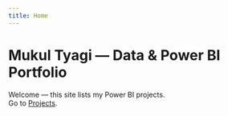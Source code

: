 ```yaml
---
title: Home
---
```


# Mukul Tyagi — Data & Power BI Portfolio

Welcome — this site lists my Power BI projects.  
Go to [Projects](/projects).
